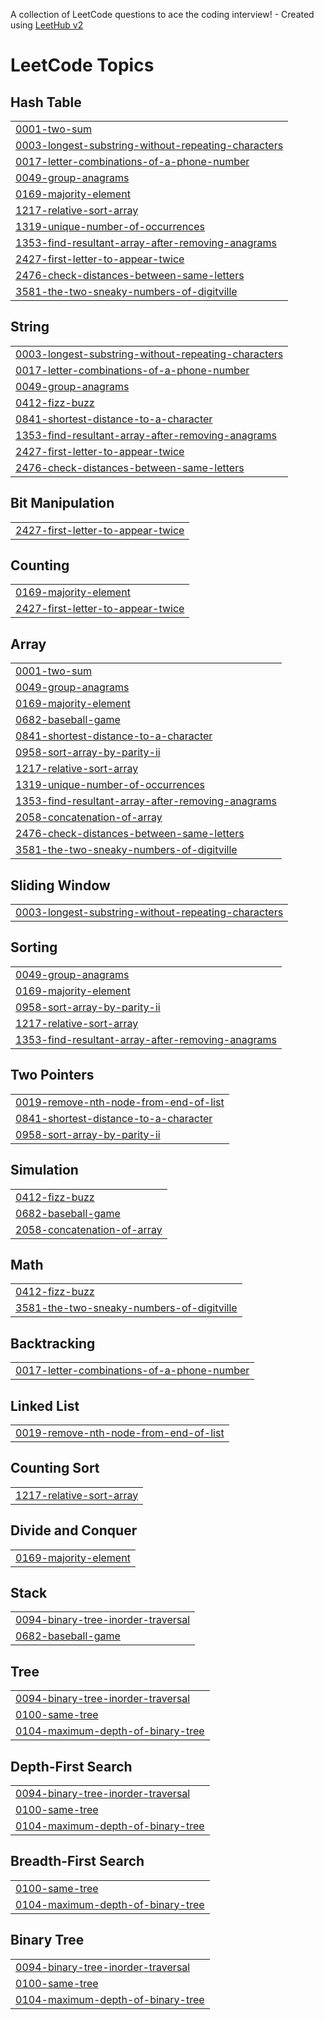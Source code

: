 A collection of LeetCode questions to ace the coding interview! - Created using [LeetHub v2](https://github.com/arunbhardwaj/LeetHub-2.0)
<!---LeetCode Topics Start-->
# LeetCode Topics
## Hash Table
|  |
| ------- |
| [0001-two-sum](https://github.com/anishdeshmukh9/leetcode_practice/tree/master/0001-two-sum) |
| [0003-longest-substring-without-repeating-characters](https://github.com/anishdeshmukh9/leetcode_practice/tree/master/0003-longest-substring-without-repeating-characters) |
| [0017-letter-combinations-of-a-phone-number](https://github.com/anishdeshmukh9/leetcode_practice/tree/master/0017-letter-combinations-of-a-phone-number) |
| [0049-group-anagrams](https://github.com/anishdeshmukh9/leetcode_practice/tree/master/0049-group-anagrams) |
| [0169-majority-element](https://github.com/anishdeshmukh9/leetcode_practice/tree/master/0169-majority-element) |
| [1217-relative-sort-array](https://github.com/anishdeshmukh9/leetcode_practice/tree/master/1217-relative-sort-array) |
| [1319-unique-number-of-occurrences](https://github.com/anishdeshmukh9/leetcode_practice/tree/master/1319-unique-number-of-occurrences) |
| [1353-find-resultant-array-after-removing-anagrams](https://github.com/anishdeshmukh9/leetcode_practice/tree/master/1353-find-resultant-array-after-removing-anagrams) |
| [2427-first-letter-to-appear-twice](https://github.com/anishdeshmukh9/leetcode_practice/tree/master/2427-first-letter-to-appear-twice) |
| [2476-check-distances-between-same-letters](https://github.com/anishdeshmukh9/leetcode_practice/tree/master/2476-check-distances-between-same-letters) |
| [3581-the-two-sneaky-numbers-of-digitville](https://github.com/anishdeshmukh9/leetcode_practice/tree/master/3581-the-two-sneaky-numbers-of-digitville) |
## String
|  |
| ------- |
| [0003-longest-substring-without-repeating-characters](https://github.com/anishdeshmukh9/leetcode_practice/tree/master/0003-longest-substring-without-repeating-characters) |
| [0017-letter-combinations-of-a-phone-number](https://github.com/anishdeshmukh9/leetcode_practice/tree/master/0017-letter-combinations-of-a-phone-number) |
| [0049-group-anagrams](https://github.com/anishdeshmukh9/leetcode_practice/tree/master/0049-group-anagrams) |
| [0412-fizz-buzz](https://github.com/anishdeshmukh9/leetcode_practice/tree/master/0412-fizz-buzz) |
| [0841-shortest-distance-to-a-character](https://github.com/anishdeshmukh9/leetcode_practice/tree/master/0841-shortest-distance-to-a-character) |
| [1353-find-resultant-array-after-removing-anagrams](https://github.com/anishdeshmukh9/leetcode_practice/tree/master/1353-find-resultant-array-after-removing-anagrams) |
| [2427-first-letter-to-appear-twice](https://github.com/anishdeshmukh9/leetcode_practice/tree/master/2427-first-letter-to-appear-twice) |
| [2476-check-distances-between-same-letters](https://github.com/anishdeshmukh9/leetcode_practice/tree/master/2476-check-distances-between-same-letters) |
## Bit Manipulation
|  |
| ------- |
| [2427-first-letter-to-appear-twice](https://github.com/anishdeshmukh9/leetcode_practice/tree/master/2427-first-letter-to-appear-twice) |
## Counting
|  |
| ------- |
| [0169-majority-element](https://github.com/anishdeshmukh9/leetcode_practice/tree/master/0169-majority-element) |
| [2427-first-letter-to-appear-twice](https://github.com/anishdeshmukh9/leetcode_practice/tree/master/2427-first-letter-to-appear-twice) |
## Array
|  |
| ------- |
| [0001-two-sum](https://github.com/anishdeshmukh9/leetcode_practice/tree/master/0001-two-sum) |
| [0049-group-anagrams](https://github.com/anishdeshmukh9/leetcode_practice/tree/master/0049-group-anagrams) |
| [0169-majority-element](https://github.com/anishdeshmukh9/leetcode_practice/tree/master/0169-majority-element) |
| [0682-baseball-game](https://github.com/anishdeshmukh9/leetcode_practice/tree/master/0682-baseball-game) |
| [0841-shortest-distance-to-a-character](https://github.com/anishdeshmukh9/leetcode_practice/tree/master/0841-shortest-distance-to-a-character) |
| [0958-sort-array-by-parity-ii](https://github.com/anishdeshmukh9/leetcode_practice/tree/master/0958-sort-array-by-parity-ii) |
| [1217-relative-sort-array](https://github.com/anishdeshmukh9/leetcode_practice/tree/master/1217-relative-sort-array) |
| [1319-unique-number-of-occurrences](https://github.com/anishdeshmukh9/leetcode_practice/tree/master/1319-unique-number-of-occurrences) |
| [1353-find-resultant-array-after-removing-anagrams](https://github.com/anishdeshmukh9/leetcode_practice/tree/master/1353-find-resultant-array-after-removing-anagrams) |
| [2058-concatenation-of-array](https://github.com/anishdeshmukh9/leetcode_practice/tree/master/2058-concatenation-of-array) |
| [2476-check-distances-between-same-letters](https://github.com/anishdeshmukh9/leetcode_practice/tree/master/2476-check-distances-between-same-letters) |
| [3581-the-two-sneaky-numbers-of-digitville](https://github.com/anishdeshmukh9/leetcode_practice/tree/master/3581-the-two-sneaky-numbers-of-digitville) |
## Sliding Window
|  |
| ------- |
| [0003-longest-substring-without-repeating-characters](https://github.com/anishdeshmukh9/leetcode_practice/tree/master/0003-longest-substring-without-repeating-characters) |
## Sorting
|  |
| ------- |
| [0049-group-anagrams](https://github.com/anishdeshmukh9/leetcode_practice/tree/master/0049-group-anagrams) |
| [0169-majority-element](https://github.com/anishdeshmukh9/leetcode_practice/tree/master/0169-majority-element) |
| [0958-sort-array-by-parity-ii](https://github.com/anishdeshmukh9/leetcode_practice/tree/master/0958-sort-array-by-parity-ii) |
| [1217-relative-sort-array](https://github.com/anishdeshmukh9/leetcode_practice/tree/master/1217-relative-sort-array) |
| [1353-find-resultant-array-after-removing-anagrams](https://github.com/anishdeshmukh9/leetcode_practice/tree/master/1353-find-resultant-array-after-removing-anagrams) |
## Two Pointers
|  |
| ------- |
| [0019-remove-nth-node-from-end-of-list](https://github.com/anishdeshmukh9/leetcode_practice/tree/master/0019-remove-nth-node-from-end-of-list) |
| [0841-shortest-distance-to-a-character](https://github.com/anishdeshmukh9/leetcode_practice/tree/master/0841-shortest-distance-to-a-character) |
| [0958-sort-array-by-parity-ii](https://github.com/anishdeshmukh9/leetcode_practice/tree/master/0958-sort-array-by-parity-ii) |
## Simulation
|  |
| ------- |
| [0412-fizz-buzz](https://github.com/anishdeshmukh9/leetcode_practice/tree/master/0412-fizz-buzz) |
| [0682-baseball-game](https://github.com/anishdeshmukh9/leetcode_practice/tree/master/0682-baseball-game) |
| [2058-concatenation-of-array](https://github.com/anishdeshmukh9/leetcode_practice/tree/master/2058-concatenation-of-array) |
## Math
|  |
| ------- |
| [0412-fizz-buzz](https://github.com/anishdeshmukh9/leetcode_practice/tree/master/0412-fizz-buzz) |
| [3581-the-two-sneaky-numbers-of-digitville](https://github.com/anishdeshmukh9/leetcode_practice/tree/master/3581-the-two-sneaky-numbers-of-digitville) |
## Backtracking
|  |
| ------- |
| [0017-letter-combinations-of-a-phone-number](https://github.com/anishdeshmukh9/leetcode_practice/tree/master/0017-letter-combinations-of-a-phone-number) |
## Linked List
|  |
| ------- |
| [0019-remove-nth-node-from-end-of-list](https://github.com/anishdeshmukh9/leetcode_practice/tree/master/0019-remove-nth-node-from-end-of-list) |
## Counting Sort
|  |
| ------- |
| [1217-relative-sort-array](https://github.com/anishdeshmukh9/leetcode_practice/tree/master/1217-relative-sort-array) |
## Divide and Conquer
|  |
| ------- |
| [0169-majority-element](https://github.com/anishdeshmukh9/leetcode_practice/tree/master/0169-majority-element) |
## Stack
|  |
| ------- |
| [0094-binary-tree-inorder-traversal](https://github.com/anishdeshmukh9/leetcode_practice/tree/master/0094-binary-tree-inorder-traversal) |
| [0682-baseball-game](https://github.com/anishdeshmukh9/leetcode_practice/tree/master/0682-baseball-game) |
## Tree
|  |
| ------- |
| [0094-binary-tree-inorder-traversal](https://github.com/anishdeshmukh9/leetcode_practice/tree/master/0094-binary-tree-inorder-traversal) |
| [0100-same-tree](https://github.com/anishdeshmukh9/leetcode_practice/tree/master/0100-same-tree) |
| [0104-maximum-depth-of-binary-tree](https://github.com/anishdeshmukh9/leetcode_practice/tree/master/0104-maximum-depth-of-binary-tree) |
## Depth-First Search
|  |
| ------- |
| [0094-binary-tree-inorder-traversal](https://github.com/anishdeshmukh9/leetcode_practice/tree/master/0094-binary-tree-inorder-traversal) |
| [0100-same-tree](https://github.com/anishdeshmukh9/leetcode_practice/tree/master/0100-same-tree) |
| [0104-maximum-depth-of-binary-tree](https://github.com/anishdeshmukh9/leetcode_practice/tree/master/0104-maximum-depth-of-binary-tree) |
## Breadth-First Search
|  |
| ------- |
| [0100-same-tree](https://github.com/anishdeshmukh9/leetcode_practice/tree/master/0100-same-tree) |
| [0104-maximum-depth-of-binary-tree](https://github.com/anishdeshmukh9/leetcode_practice/tree/master/0104-maximum-depth-of-binary-tree) |
## Binary Tree
|  |
| ------- |
| [0094-binary-tree-inorder-traversal](https://github.com/anishdeshmukh9/leetcode_practice/tree/master/0094-binary-tree-inorder-traversal) |
| [0100-same-tree](https://github.com/anishdeshmukh9/leetcode_practice/tree/master/0100-same-tree) |
| [0104-maximum-depth-of-binary-tree](https://github.com/anishdeshmukh9/leetcode_practice/tree/master/0104-maximum-depth-of-binary-tree) |
<!---LeetCode Topics End-->